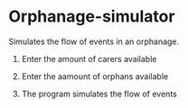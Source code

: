 # Orphanage-simulator
Simulates the flow of events in an orphanage.

1. Enter the amount of carers available

2. Enter the aamount of orphans available

3. The program simulates the flow of events